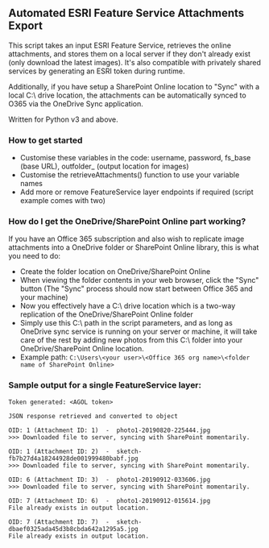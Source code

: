 ## Automated ESRI Feature Service Attachments Export
This script takes an input ESRI Feature Service, retrieves the online attachments, and stores them on a local server if they don't already exist (only download the latest images). It's also compatible with privately shared services by generating an ESRI token during runtime.

Additionally, if you have setup a SharePoint Online location to "Sync" with a local C:\ drive location, the attachments can be automatically synced to O365 via the OneDrive Sync application. 

Written for Python v3 and above.

### How to get started
- Customise these variables in the code: 
username, password, fs_base (base URL), outfolder_ (output location for images)
- Customise the retrieveAttachments() function to use your variable names
- Add more or remove FeatureService layer endpoints if required (script example comes with two)

### How do I get the OneDrive/SharePoint Online part working?
If you have an Office 365 subscription and also wish to replicate image attachments into a OneDrive folder or SharePoint Online library, this is what you need to do: 
- Create the folder location on OneDrive/SharePoint Online
- When viewing the folder contents in your web browser, click the "Sync" button
(The "Sync" process should now start between Office 365 and your machine)
- Now you effectively have a C:\ drive location which is a two-way replication of the OneDrive/SharePoint Online folder
- Simply use this C:\ path in the script parameters, and as long as OneDrive sync service is running on your server or machine, it will take care of the rest by adding new photos from this C:\ folder into your OneDrive/SharePoint Online location.
- Example path: `C:\Users\<your user>\<Office 365 org name>\<folder name of SharePoint Online>`

### Sample output for a single FeatureService layer:
```
Token generated: <AGOL token>

JSON response retrieved and converted to object

OID: 1 (Attachment ID: 1)  -  photo1-20190820-225444.jpg
>>> Downloaded file to server, syncing with SharePoint momentarily.

OID: 1 (Attachment ID: 2)  -  sketch-fb7b27d4a18244928de001999480babf.jpg
>>> Downloaded file to server, syncing with SharePoint momentarily.

OID: 6 (Attachment ID: 3)  -  photo1-20190912-033606.jpg
>>> Downloaded file to server, syncing with SharePoint momentarily.

OID: 7 (Attachment ID: 6)  -  photo1-20190912-015614.jpg
File already exists in output location.

OID: 7 (Attachment ID: 7)  -  sketch-dbaef0325ada45d3b8cbda642a1295a5.jpg
File already exists in output location.
```
